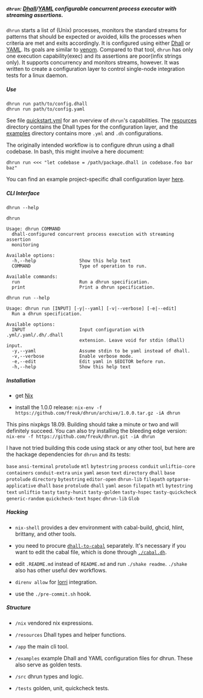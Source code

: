 ##### `dhrun`: [Dhall](https://dhall-lang.org/)/[YAML](https://yaml.org/) configurable concurrent process executor with streaming assertions.

`dhrun` starts a list of (Unix) processes, monitors the standard streams
for patterns that should be expected or avoided, kills the processes
when criteria are met and exits accordingly. It is configured using
either [Dhall](https://dhall-lang.org/) or [YAML](https://yaml.org/).
Its goals are similar to [venom](https://github.com/ovh/venom). Compared
to that tool, `dhrun` has only one execution capability(exec) and its
assertions are poor(infix strings only). It supports concurrency and
monitors streams, however. It was written to create a configuration
layer to control single-node integration tests for a linux daemon.

##### Use

``` {.bash}
dhrun run path/to/config.dhall 
dhrun run path/to/config.yaml
```

See file [quickstart.yml](./quickstart.yml) for an overview of `dhrun`'s
capabilities. The [resources](./resources) directory contains the Dhall
types for the configuration layer, and the [examples](./examples/)
directory contains more `.yml` and `.dh` configurations.

The originally intended workflow is to configure dhrun using a dhall
codebase. In bash, this might involve a here document:

``` {.bash}
dhrun run <<< "let codebase = /path/package.dhall in codebase.foo bar baz"
```

You can find an example project-specific dhall configuration layer
[here](https://xgitlab.cels.anl.gov/argo/argopkgs/blob/master/dhrun/all-tests.dh).

##### CLI Interface

``` {.hidden}
dhrun --help
```

``` {.txt}
dhrun

Usage: dhrun COMMAND
  dhall-configured concurrent process execution with streaming assertion
  monitoring

Available options:
  -h,--help                Show this help text
  COMMAND                  Type of operation to run.

Available commands:
  run                      Run a dhrun specification.
  print                    Print a dhrun specification.
```

``` {.bash}
dhrun run --help
```

``` {.txt}
Usage: dhrun run [INPUT] [-y|--yaml] [-v|--verbose] [-e|--edit]
  Run a dhrun specification.

Available options:
  INPUT                    Input configuration with .yml/.yaml/.dh/.dhall
                           extension. Leave void for stdin (dhall) input.
  -y,--yaml                Assume stdin to be yaml instead of dhall.
  -v,--verbose             Enable verbose mode.
  -e,--edit                Edit yaml in $EDITOR before run.
  -h,--help                Show this help text
```

##### Installation

-   get [Nix](https://nixos.org/nix/)

-   install the 1.0.0 release:
    `nix-env -f https://github.com/freuk/dhrun/archive/1.0.0.tar.gz -iA dhrun`

This pins nixpkgs 18.09. Building should take a minute or two and will
definitely succeed. You can also try installing the bleeding edge
version: `nix-env -f https://github.com/freuk/dhrun.git -iA dhrun`

I have not tried building this code using stack or any other tool, but
here are the hackage dependencies for `dhrun` and its tests:

`base` `ansi-terminal` `protolude` `mtl` `bytestring` `process`
`conduit` `unliftio-core` `containers` `conduit-extra` `unix` `yaml`
`aeson` `text` `directory` `dhall` `base` `protolude` `directory`
`bytestring` `editor-open` `dhrun-lib` `filepath` `optparse-applicative`
`dhall` `base` `protolude` `dhall` `yaml` `aeson` `filepath` `mtl`
`bytestring` `text` `unliftio` `tasty` `tasty-hunit` `tasty-golden`
`tasty-hspec` `tasty-quickcheck` `generic-random` `quickcheck-text`
`hspec` `dhrun-lib` `Glob`

##### Hacking

-   `nix-shell` provides a dev environment with cabal-build, ghcid,
    hlint, brittany, and other tools.

-   you need to procure
    [`dhall-to-cabal`](https://github.com/dhall-lang/dhall-to-cabal)
    separately. It's necessary if you want to edit the cabal file, which
    is done through [`./cabal.dh`](./cabal.dh).

-   edit `.README.md` instead of `README.md` and run `./shake readme`.
    `./shake` also has other useful dev workflows.

-   `direnv allow` for [lorri](https://github.com/target/lorri)
    integration.

-   use the `./pre-commit.sh` hook.

##### Structure

-   `/nix` vendored nix expressions.

-   `/resources` Dhall types and helper functions.

-   `/app` the main cli tool.

-   `/examples` example Dhall and YAML configuration files for dhrun.
    These also serve as golden tests.

-   `/src` dhrun types and logic.

-   `/tests` golden, unit, quickcheck tests.
